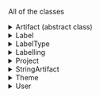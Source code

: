 All of the classes
<details><summary>Artifact (abstract class)</summary>
    <b>id:</b> number <br>
    <b>identifier:</b> string <br>
    <b>data:</b> any <br>
    completed: boolean (when the artifact has been completely labelled) <br>
    labellings: Array &lt Labelling &gt (how the artifact was labelled) <br>
    start: number (start index of artifact split) <br>
    end: number (end index of artifact split) <br>
    parentId: number (parent artifact ID in case of split) <br>
    childIds: Array &lt number &gt  (child artifact IDs in case of split) <br>
    highlighted: any (highlight info of the artifact)
</details>

<details><summary>Label</summary>
    <b>id:</b> number <br>
    <b>name:</b> string <br>
    <b>desc:</b> string <br>
    <b>type:</b> string <br>
    labelParents: Array &lt Label &gt  (array containing parent labels) <br>
    labelChilds: Array [Label]  (array containing child labels) <br>
    artifacts: Array &lt Artifact &gt  (array containing artifacts with the label) <br>
    users: Array &lt User &gt  (array containing user who have used the label) <br>
    themes: Array &lt Theme &gt  (array of themes to which the label belongs) <br>
    deleted: boolean (deletion status of the label)
</details>

<details><summary>LabelType</summary>
    <b>id:</b> number <br>
    <b>name:</b> string <br>
    <b>labels:</b> Array &lt Label &gt 
</details>

<details><summary>Labelling</summary>
    <b>id:</b> number <br>
    <b>name:</b> string <br>
    <b>labels:</b> Array &lt any &gt 
</details>

<details><summary>Project</summary>
    <b>id:</b> number <br>
    <b>name:</b> string <br>
    <b>description:</b> string <br>
    users: Array &lt User &gt  (array of users of the project) <br>
    numberOfArtifacts: number (number of artifacts in a) <br>
    numberOfCLArtifacts: number (number of completely labelled artifacts in a project) <br>
    frozen: boolean (status on if the project is frozen) <br>
    criteria: number (number of times project artifacts have to be labelled) <br>
    admin: boolean (if current is admin of the project) <br>
</details>

<details><summary>StringArtifact</summary>
    <b>id:</b> number <br>
    <b>identifier:</b> string <br>
    <b>data:</b> string <br>
    completed: boolean (when the artifact has been completely labelled) <br>
    labellings: Array &lt Labelling> (how the artifact was labelled) <br>
    start: number (start index of artifact split) <br>
    end: number (end index of artifact split) <br>
    parentId: number (parent artifact ID in case of split) <br>
    childIds: Array &lt number> (child artifact IDs in case of split) <br>
    highlighted: any (highlight info of the artifact)
</details>

<details><summary>Theme</summary>
    <b>id:</b> number <br>
    <b>name:</b> string <br>
    <b>desc:</b> string <br>
    themeParents: Array &lt Theme &gt  (array of parent themes of the theme) <br>
    themeChilds: Array &lt Theme &gt  (array of child themes of the theme) <br>
    labels: Array &lt Label &gt  (array of labels that belong to the theme) <br>
    deleted: boolean (deletion status of the theme)
</details>

<details><summary>User</summary>
    <b>id:</b> number <br>
    <b>username:</b> string <br>
    <b>email:</b> string <br>
    description: string (description of the user) <br>
    status: string (status of the user based on approval) <br>
    type: string (user type ex: if admin) 
</details>


